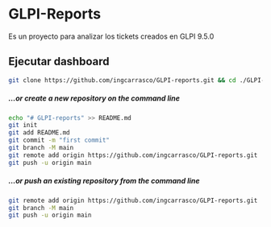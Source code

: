 # GLPI-Reports

Es un proyecto para analizar los tickets creados en GLPI 9.5.0

## Ejecutar dashboard
```sh
git clone https://github.com/ingcarrasco/GLPI-reports.git && cd ./GLPI-reports && docker compose up -d
```






##### …or create a new repository on the command line
```sh
echo "# GLPI-reports" >> README.md
git init
git add README.md
git commit -m "first commit"
git branch -M main
git remote add origin https://github.com/ingcarrasco/GLPI-reports.git
git push -u origin main
```

##### …or push an existing repository from the command line

```sh
git remote add origin https://github.com/ingcarrasco/GLPI-reports.git
git branch -M main
git push -u origin main
```

